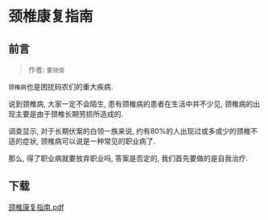 # 颈椎康复指南

## 前言

> 作者: `董晓俊`

`颈椎病`也是困扰码农们的重大疾病.

说到颈椎病, 大家一定不会陌生, 患有颈椎病的患者在生活中并不少见, 颈椎病的出现主要是由于颈椎长期劳损所造成的.

调查显示, 对于长期伏案的白领一族来说, 约有80%的人出现过或多或少的颈椎不适的症状, 颈椎病可以说是一种常见的职业病了.

那么, 得了职业病就要放弃职业吗, 答案是否定的, 我们首先要做的是自我治疗.

## 下载

[颈椎康复指南.pdf](./颈椎康复指南.pdf)